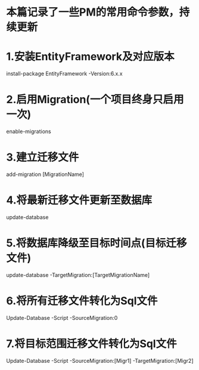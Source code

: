 # 本篇记录了一些PM的常用命令参数，持续更新

# 1.安装EntityFramework及对应版本
install-package EntityFramework -Version:6.x.x

# 2.启用Migration(一个项目终身只启用一次)
enable-migrations

# 3.建立迁移文件
add-migration [MigrationName]

# 4.将最新迁移文件更新至数据库
update-database

# 5.将数据库降级至目标时间点(目标迁移文件)
update-database -TargetMigration:[TargetMigrationName]

# 6.将所有迁移文件转化为Sql文件
Update-Database -Script -SourceMigration:0

# 7.将目标范围迁移文件转化为Sql文件
Update-Database -Script -SourceMigration:[Migr1] -TargetMigration:[Migr2]
